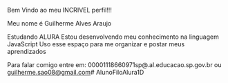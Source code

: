 Bem Vindo ao meu INCRIVEL perfil!!!

Meu nome é Guilherme Alves Araujo

  Estudando ALURA
  Estou desenvolvendo meu conhecimento na linguagem JavaScript
  Uso esse espaço para me organizar e postar meus aprendizados
  
  Para falar comigo entre em:
  00001118660971sp@.al.educacao.sp.gov.br
  ou
  guilherme.sao08@gmail.com# AlunoFiloAlura1D
